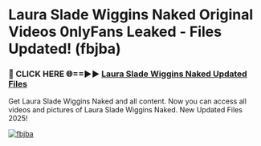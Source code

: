 # Laura Slade Wiggins Naked Original Videos 0nlyFans Leaked - Files Updated! (fbjba)

<h3>🔴 CLICK HERE 🌐==►► <a href="https://tinyurl.com/yckcrads" rel="nofollow">Laura Slade Wiggins Naked Updated Files</a></h3>

Get Laura Slade Wiggins Naked and all content. Now you can access all videos and pictures of Laura Slade Wiggins Naked. New Updated Files 2025!

[![fbjba](https://i.imgur.com/hpKpOFt.gif)](https://tinyurl.com/yckcrads)
